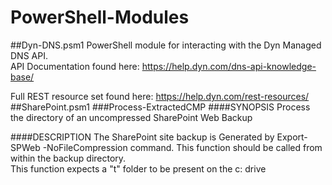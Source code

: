 # PowerShell-Modules
##Dyn-DNS.psm1
PowerShell module for interacting with the Dyn Managed DNS API.   
API Documentation found here: https://help.dyn.com/dns-api-knowledge-base/

Full REST resource set found here: https://help.dyn.com/rest-resources/
##SharePoint.psm1
###Process-ExtractedCMP
####SYNOPSIS 
Process the directory of an uncompressed SharePoint Web Backup 

####DESCRIPTION
The SharePoint site backup is Generated by Export-SPWeb -NoFileCompression command. 
This function should be called from within the backup directory.  
This function expects a "t" folder to be present on the c: drive
